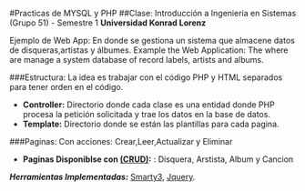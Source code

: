 #Practicas de MYSQL y PHP
##Clase: Introducción a Ingeniería en Sistemas (Grupo 51) - Semestre 1
**Universidad Konrad Lorenz**

Ejemplo de Web App: En donde se gestiona un sistema que almacene datos de disqueras,artistas y álbumes.
Example the Web Application: The where are manage a system  database of record labels, artists and albums.

###Estructura:
La idea es trabajar con el código PHP y HTML separados para tener orden en el código.
- **Controller:** Directorio donde cada clase es una entidad donde PHP procesa la petición solicitada y trae los datos en la base de datos.
- **Template:** Directorio donde se están las plantillas para cada pagina.

###Paginas: 
Con acciones: Crear,Leer,Actualizar y Eliminar
- **Paginas Disponiblse con [(CRUD)][1]:** : Disquera, Arstista, Album y Cancion

***Herramientas Implementadas:*** [Smarty3][2], [Jquery][3].


[1]: https://en.wikipedia.org/wiki/Create,_read,_update_and_delete
[2]: http://www.smarty.net/v3_overview
[3]: http://www.jquery.com

